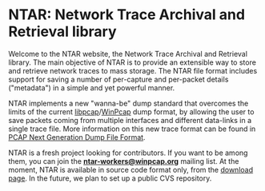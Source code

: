 # NTAR: Network Trace Archival and Retrieval library

Welcome to the NTAR website, the Network Trace Archival and Retrieval library. The main objective of NTAR is to provide an extensible way to store and retrieve network traces to mass storage. The NTAR file format includes support for saving a number of per-capture and per-packet details ("metadata") in a simple and yet powerful manner.

NTAR implements a new "wanna-be" dump standard that overcomes the limits of the current [libpcap](http://www.tcpdump.org/)/[WinPcap](http://www.winpcap.org/) dump format, by allowing the user to save packets coming from multiple interfaces and different data-links in a single trace file. More information on this new trace format can be found in [PCAP Next Generation Dump File Format](https://www.winpcap.org/ntar/draft/PCAP-DumpFileFormat.html).

NTAR is a fresh project looking for contributors. If you want to be among them, you can join the **ntar-workers@winpcap.org** mailing list. At the moment, NTAR is available in source code format only, from the [download page](https://www.winpcap.org/ntar/download/default.htm). In the future, we plan to set up a public CVS repository.
